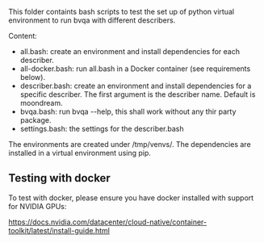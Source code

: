 This folder containts bash scripts to test the set up of python virtual environment to run bvqa with different describers.

Content:
- all.bash: create an environment and install dependencies for each describer.
- all-docker.bash: run all.bash in a Docker container (see requirements below).
- describer.bash: create an environment and install dependencies for a specific describer. The first argument is the describer name. Default is moondream.
- bvqa.bash: run bvqa --help, this shall work without any thir party package.
- settings.bash: the settings for the describer.bash

The environments are created under /tmp/venvs/<describer>. The dependencies are installed in a virtual environment using pip.

## Testing with docker

To test with docker, please ensure you have docker installed with support for NVIDIA GPUs:

https://docs.nvidia.com/datacenter/cloud-native/container-toolkit/latest/install-guide.html

